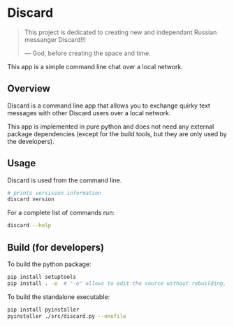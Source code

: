 # Discard

> This project is dedicated to creating new and independant Russian messanger Discard!!!
> 
> — God, before creating the space and time.

This app is a simple command line chat over a local network.

## Overview

Discard is a command line app that allows you to exchange quirky text messages
with other Discard users over a local network.

This app is implemented in pure python and does not need any external package
dependencies (except for the build tools, but they are only used by the developers).

## Usage

Discard is used from the command line. 

```bash
# prints versision information
discard version
```

For a complete list of commands run:

```bash
discard --help
```

## Build (for developers)

To build the python package:
```bash
pip install setuptools
pip install . -e  # "-e" allows to edit the source without rebuilding, see pip docs.
```

To build the standalone executable:
```bash
pip install pyinstaller
pyinstaller ./src/discard.py --onefile
```
